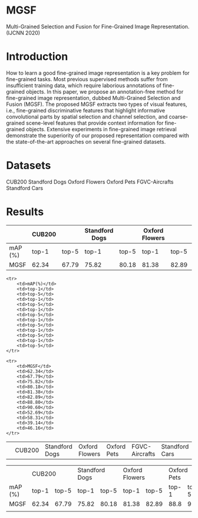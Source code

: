 # MGSF
Multi-Grained Selection and Fusion for Fine-Grained Image Representation.(IJCNN 2020)

# Introduction
How to learn a good fine-grained image representation is a key problem for fine-grained tasks. Most previous supervised methods suffer from insufficient training data, which require laborious annotations of fine-grained objects. In this paper, we propose an annotation-free method for fine-grained image representation, dubbed Multi-Grained Selection and Fusion (MGSF). The proposed MGSF extracts two types of visual features, i.e., fine-grained discriminative features that highlight informative convolutional parts by spatial selection and channel selection, and coarse-grained scene-level features that provide context information for fine-grained objects. Extensive experiments in fine-grained image retrieval demonstrate the superiority of our proposed representation compared with the state-of-the-art approaches on several fine-grained datasets.

# Datasets
CUB200 
Standford Dogs 
Oxford Flowers 
Oxford Pets 
FGVC-Aircrafts 
Standford Cars

# Results
|           | CUB200  |        | Standford Dogs |         | Oxford Flowers |        | Oxford Pets |        | FGVC\-Aircrafts |        | Standford Cars |        |
|-----------|---------|--------|----------------|---------|----------------|--------|-------------|--------|-----------------|--------|----------------|--------|
| mAP \(%\) | top\-1  | top\-5 | top\-1         | top\-5  | top\-1         | top\-5 | top\-1      | top\-5 | top\-1          | top\-5 | top\-1         | top\-5 |
| MGSF      | 62\.34  | 67\.79 | 75\.82         | 80\.18  | 81\.38         | 82\.89 | 88\.8       | 90\.6  | 52\.69          | 58\.31 | 39\.14         | 46\.16 |



<table>
    <tr>
        <td></td>
        <td colspan="2">CUB200</td>
        <td colspan="2">Standford Dogs</td>
        <td colspan="2">Oxford Flowers</td>
        <td colspan="2">Oxford Pets</td>
        <td colspan="2">FGVC-Aircrafts</td>
        <td colspan="2">Standford Cars</td>
    </tr>
    
    <tr>
        <td>mAP(%)</td>
        <td>top-1</td>
        <td>top-5</td>
        <td>top-1</td>
        <td>top-5</td>
        <td>top-1</td>
        <td>top-5</td>
        <td>top-1</td>
        <td>top-5</td>
        <td>top-1</td>
        <td>top-5</td>
        <td>top-1</td>
        <td>top-5</td>    
    </tr>
    
    <tr>
        <td>MGSF</td>
        <td>62.34</td>
        <td>67.79</td>
        <td>75.82</td>
        <td>80.18</td>
        <td>81.38</td>
        <td>82.89</td>
        <td>88.80</td>
        <td>90.60</td>
        <td>52.69</td>
        <td>58.31</td>
        <td>39.14</td>
        <td>46.16</td>
    </tr>
</table>

<table>
   <tr>
      <td></td>
        <td colspan="2">CUB200</td>
        <td colspan="2">Standford Dogs</td>
        <td colspan="2">Oxford Flowers</td>
        <td colspan="2">Oxford Pets</td>
        <td colspan="2">FGVC-Aircrafts</td>
        <td colspan="2">Standford Cars</td>
   </tr>
   <tr>
      <td>mAP (%)</td>
      <td>top-1</td>
      <td>top-5</td>
      <td>top-1</td>
      <td>top-5</td>
      <td>top-1</td>
      <td>top-5</td>
      <td>top-1</td>
      <td>top-5</td>
      <td>top-1</td>
      <td>top-5</td>
      <td>top-1</td>
      <td>top-5</td>
   </tr>
   <tr>
      <td>MGSF</td>
      <td>62.34 </td>
      <td>67.79</td>
      <td>75.82</td>
      <td>80.18 </td>
      <td>81.38 </td>
      <td>82.89</td>
      <td>88.8</td>
      <td>90.6</td>
      <td>52.69</td>
      <td>58.31</td>
      <td>39.14</td>
      <td>46.16</td>
   </tr>
   <tr>
      <td></td>
   </tr>
</table>

